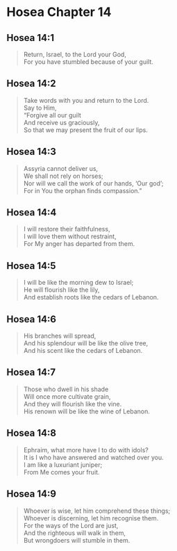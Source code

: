 # Hosea Chapter 14

## Hosea 14:1

> Return, Israel, to the Lord your God,  
> For you have stumbled because of your guilt.

## Hosea 14:2

> Take words with you and return to the Lord.  
> Say to Him,  
> “Forgive all our guilt  
> And receive us graciously,  
> So that we may present the fruit of our lips.

## Hosea 14:3

> Assyria cannot deliver us,  
> We shall not rely on horses;  
> Nor will we call the work of our hands, ‘Our god’;  
> For in You the orphan finds compassion.”

## Hosea 14:4

> I will restore their faithfulness,  
> I will love them without restraint,  
> For My anger has departed from them.

## Hosea 14:5

> I will be like the morning dew to Israel;  
> He will flourish like the lily,  
> And establish roots like the cedars of Lebanon.

## Hosea 14:6

> His branches will spread,  
> And his splendour will be like the olive tree,  
> And his scent like the cedars of Lebanon.

## Hosea 14:7

> Those who dwell in his shade  
> Will once more cultivate grain,  
> And they will flourish like the vine.  
> His renown will be like the wine of Lebanon.

## Hosea 14:8

> Ephraim, what more have I to do with idols?  
> It is I who have answered and watched over you.  
> I am like a luxuriant juniper;  
> From Me comes your fruit.

## Hosea 14:9

> Whoever is wise, let him comprehend these things;  
> Whoever is discerning, let him recognise them.  
> For the ways of the Lord are just,  
> And the righteous will walk in them,  
> But wrongdoers will stumble in them.
